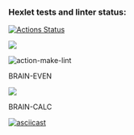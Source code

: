 ### Hexlet tests and linter status:

[![Actions Status](https://github.com/Shpilko/frontend-project-lvl1/workflows/hexlet-check/badge.svg)](https://github.com/Shpilko/frontend-project-lvl1/actions)

<a href="https://codeclimate.com/github/codeclimate/codeclimate/maintainability"><img src="https://api.codeclimate.com/v1/badges/a99a88d28ad37a79dbf6/maintainability" /></a>

![action-make-lint](https://github.com/Shpilko/frontend-project-lvl1/actions/workflows/github-actions.yml/badge.svg)

BRAIN-EVEN

<a href="https://asciinema.org/a/I46YrEuJ7HEcO7C3gyCzzEJ4z" target="_blank"><img src="https://asciinema.org/a/I46YrEuJ7HEcO7C3gyCzzEJ4z.svg" /></a>

BRAIN-CALC

[![asciicast](https://asciinema.org/a/MQI3uJMt7IJFQt8pha9PJQXFz.svg)](https://asciinema.org/a/MQI3uJMt7IJFQt8pha9PJQXFz)
